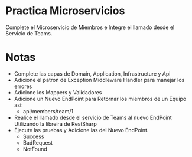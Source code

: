 # Practica Microservicios
Complete el Microservicio de Miembros e Integre el llamado desde el Servicio  de Teams.

# Notas
- Complete las capas de Domain, Application, Infrastructure y Api
- Adicione el patron de Exception Middleware Handler para manejar los errores
- Adicione los Mappers y Validadores
- Adicione un Nuevo EndPoint para Retornar los miembros de un Equipo asi:
  - api/members/team/1
- Realice el llamado desde el servicio de Teams al nuevo EndPoint Utilizando la libreira de RestSharp
- Ejecute las pruebas y Adicione las del Nuevo EndPoint.
  - Success
  - BadRequest
  - NotFound
